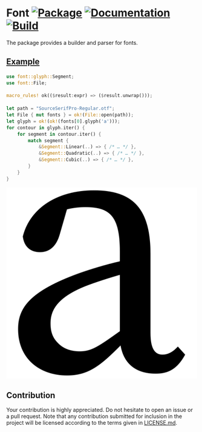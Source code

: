 # Font [![Package][package-img]][package-url] [![Documentation][documentation-img]][documentation-url] [![Build][build-img]][build-url]

The package provides a builder and parser for fonts.

## [Example]

```rust
use font::glyph::Segment;
use font::File;

macro_rules! ok(($result:expr) => ($result.unwrap()));

let path = "SourceSerifPro-Regular.otf";
let File { mut fonts } = ok!(File::open(path));
let glyph = ok!(ok!(fonts[0].glyph('a')));
for contour in glyph.iter() {
    for segment in contour.iter() {
        match segment {
            &Segment::Linear(..) => { /* … */ },
            &Segment::Quadratic(..) => { /* … */ },
            &Segment::Cubic(..) => { /* … */ },
        }
    }
}
```

<div align="center">
  <a href="https://github.com/bodoni/workbench/blob/main/founder/src/drawing.rs">
    <img src="https://raw.githubusercontent.com/bodoni/font/main/assets/SourceSerifPro-Regular.svg">
  </a>
</div>

## Contribution

Your contribution is highly appreciated. Do not hesitate to open an issue or a
pull request. Note that any contribution submitted for inclusion in the project
will be licensed according to the terms given in [LICENSE.md](LICENSE.md).

[build-img]: https://github.com/bodoni/font/workflows/build/badge.svg
[build-url]: https://github.com/bodoni/font/actions/workflows/build.yml
[documentation-img]: https://docs.rs/font/badge.svg
[documentation-url]: https://docs.rs/font
[package-img]: https://img.shields.io/crates/v/font.svg
[package-url]: https://crates.io/crates/font

[example]: https://github.com/bodoni/workbench/blob/main/founder/src/drawing.rs

